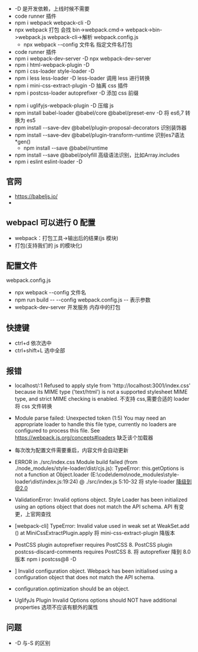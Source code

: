 - -D 是开发依赖，上线时候不需要
- code runner 插件
- npm i webpack webpack-cli -D
- npx webpack 打包
  会找 bin->webpack.cmd->
  webpack->bin->webpack.js
  webpack-cli->解析 webpack.config.js
  - npx webpack --config 文件名 指定文件名打包
- code runner 插件
- npm i webpack-dev-server -D
  npx webpack-dev-server
- npm i html-webpack-plugin -D
- npm i css-loader style-loader -D
- npm i less less-loader -D
  less-loader 调用 less 进行转换
- npm i mini-css-extract-plugin -D 抽离 css 插件
- npm i postcss-loader autoprefixer -D 添加 css 前缀

* npm i uglifyjs-webpack-plugin -D 压缩 js
* npm install babel-loader @babel/core @babel/preset-env -D
   将 es6,7 转换为 es5
* npm install --save-dev @babel/plugin-proposal-decorators  识别装饰器
* npm install --save-dev @babel/plugin-transform-runtime
  识别es7语法 *gen()
  * npm install --save @babel/runtime
* npm install --save @babel/polyfill
  高级语法识别，比如Array.includes
* npm i eslint eslint-loader -D


## 官网
* https://babeljs.io/
* 


## webpacl 可以进行 0 配置

- webpack：打包工具->输出后的结果(js 模块)
- 打包(支持我们的 js 的模块化)

## 配置文件

webpack.config.js

- npx webpack --config 文件名
- npm run build -- --config webpack.config.js
  -- 表示参数
- webpack-dev-server 开发服务 内存中的打包

## 快捷键

- ctrl+d 依次选中
- ctrl+shift+L 选中全部

## 报错

- localhost/:1 Refused to apply style from 'http://localhost:3001/index.css' because its MIME type ('text/html') is not a supported stylesheet MIME type, and strict MIME checking is enabled.
  不支持 css,需要合适的 loader 将 css 文件转换

- Module parse failed: Unexpected token (1:5)
  You may need an appropriate loader to handle this file type, currently no loaders are configured to process this file. See https://webpack.js.org/concepts#loaders
  缺乏该个加载器

- 每次改为配置文件需要重启，内容文件会自动更新

- ERROR in ./src/index.css
  Module build failed (from ./node_modules/style-loader/dist/cjs.js):
  TypeError: this.getOptions is not a function
  at Object.loader (E:\code\demo\node_modules\style-loader\dist\index.js:19:24)
  @ ./src/index.js 5:10-32
  将 style-loader 降级到@2.0

- ValidationError: Invalid options object. Style Loader has been initialized using an options object that does not match the API schema.
  API 有变更，上官网查找

- [webpack-cli] TypeError: Invalid value used in weak set
  at WeakSet.add (<anonymous>)
  at MiniCssExtractPlugin.apply
  将 mini-css-extract-plugin 降版本

- PostCSS plugin autoprefixer requires PostCSS 8.
  PostCSS plugin postcss-discard-comments requires PostCSS 8.
  将 autoprefixer 降到 8.0 版本
  npm i postcss@8 -D

* ] Invalid configuration object. Webpack has been initialised using a configuration object that does not match the API schema.

- configuration.optimization should be an object.

* UglifyJs Plugin Invalid Options
  options should NOT have additional properties
  选项不应该有额外的属性

## 问题

- -D 与-S 的区别
